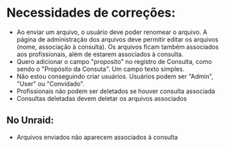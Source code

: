 # Necessidades de correções:

* Ao enviar um arquivo, o usuário deve poder renomear o arquivo. A página de administração dos arquivos deve permitir editar os arquivos (nome, associação à consulta). Os arquivos ficam também associados aos profissionais, além de estarem associados à consulta.
* Quero adicionar o campo "proposito" no registro de Consulta, como sendo o "Propósito da Consuta". Um campo texto simples.
* Não estou conseguindo criar usuários. Usuários podem ser "Admin", "User" ou "Convidado". 
* Profissionais não podem ser deletados se houver consulta associada
* Consultas deletadas devem deletar os arquivos associados



## No Unraid:

* Arquivos enviados não aparecem associados à consulta 
